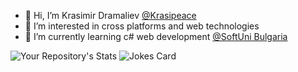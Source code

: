- 👋 Hi, I’m Krasimir Dramaliev [@Krasipeace](https://github.com/Krasipeace)
- 👀 I’m interested in cross platforms and web technologies
- 🌱 I’m currently learning c# web development [@SoftUni Bulgaria](https://softuni.bg)


![Your Repository's Stats](https://github-readme-stats.vercel.app/api/top-langs/?username=Krasipeace&theme=blue-green)
![Jokes Card](https://readme-jokes.vercel.app/api)
<!---
Krasipeace/Krasipeace is a ✨ special ✨ repository because its `README.md` (this file) appears on your GitHub profile.
You can click the Preview link to take a look at your changes.
--->

